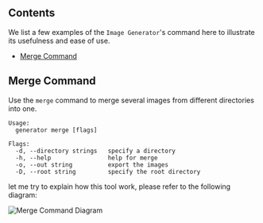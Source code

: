 ## Contents

We list a few examples of the `Image Generator`'s command here to illustrate its usefulness and ease of use.

- [Merge Command](#merge-command)

## Merge Command

Use the `merge` command to merge several images from different directories into one.

```
Usage:
  generator merge [flags]

Flags:
  -d, --directory strings   specify a directory       
  -h, --help                help for merge
  -o, --out string          export the images
  -D, --root string         specify the root directory
```

let me try to explain how this tool work, please refer to the following diagram:


![Merge Command Diagram](/png/bPDDJ-Cm48Rl_XMpFRLIcuY54oT4AG891ABT0n9IvSIJrE2Fo1yB4Th_lkC4-YKgn2dslA_7pqp6Ppvm5w9MS8kkHfXQhRaHS25vxRXclwGfLHG8gn0QVvhdZhzcjGohM4IFhhGce0bPQNNUA6vIfeaFGiaYdvvCxbFep-rDhhaFw2YqdD89BWswh24lOrVN5xFbV35xcDqj7kzdmn5ZvpOQmLqxB8_6C3ZdvKljKWWkhHBe1YDuPm3hHCEYNahDQ_JalkuM0rerfePAgdupRx2KLGjXXL1i4lR7eB8ED9KlJVradWpW6zUDmbCeLCGnE1HZQ54f-pe636Ks6B5_svY_4wOLxK50qdw6c99z1oTaLQ6ZxeD_aGPAgwpp-sZ7bFcIbtW8hIBjHsZfmBTeoRZ1e-4efE4m0MmHqdHf6yDg7_M4RhgBeOdX42mb-eJyJ1gaDNl0ezq2AKQoGnzLo9wzDScTlfqzRHP4s-k-Yq7Zx5yfg41fg4JTNGAy8EYkCc-ZeoROgk_33ih7RB1vImEl4t5wJdJ9plCY4tj0jJsv6oSNIU_axRdvoh3pzxuoh6Dzw_2jiIxiQnyjMejdQ0IzpVy0 "Merge Command Diagram")
